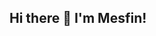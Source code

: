 ## Hi there 👋 I'm Mesfin! 

<!--
**mesfin61/mesfin61** is a ✨ _special_ ✨ repository because its `README.md` (this file) appears on your GitHub profile.

Here are some ideas to get you started:

- 🔭 I’m currently working on ...
- 🌱 I’m currently learning **full stack development**
- 👯 I’m looking to collaborate on **frontend development**
- 🤔 I’m looking for help with **freelancing**
- 💬 Ask me about **html, css, python**
- 📫 How to reach me: **mesfinayele257@gmail.com**
- 😄 Pronouns: he/him
- ⚡ Fun fact: ...
-->
